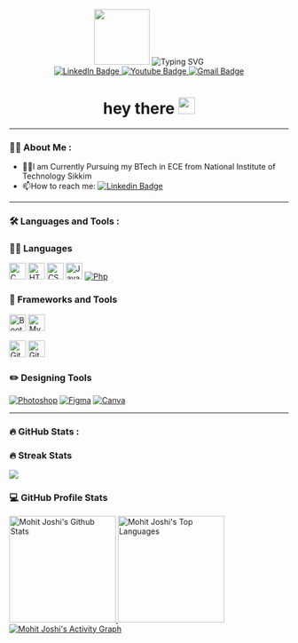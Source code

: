 <div id="header" align="center">
  <img src="https://emojis.slackmojis.com/emojis/images/1531849430/4246/blob-sunglasses.gif?1531849430" width="100"/>
  <img src="https://readme-typing-svg.demolab.com?font=Roboto+Condensed&weight=500&size=25&duration=4000&pause=500&color=EB5775&center=true&vCenter=true&width=550&lines=Hi%2C+I+am+Mohit+Joshi;It's+nice+to+meet+you!" alt="Typing SVG" />
  <div id="badges">
  <a href="your-linkedin-URL">
    <img src="https://img.shields.io/badge/LinkedIn-blue?style=for-the-badge&logo=linkedin&logoColor=white" alt="LinkedIn Badge"/>
  </a>
  <a href="your-youtube-URL">
    <img src="https://img.shields.io/badge/YouTube-red?style=for-the-badge&logo=youtube&logoColor=white" alt="Youtube Badge"/>
  </a>
  <a href="your-twitter-URL">
    <img src="https://img.shields.io/badge/Gmail-D14836?style=for-the-badge&logo=gmail&logoColor=white" alt="Gmail Badge"/>
  </a>
</div>
  <img src="https://komarev.com/ghpvc/?username=joshi28mohit&style=flat-square&color=blue" alt=""/>
  <h1>
  hey there
  <img src="https://media.giphy.com/media/hvRJCLFzcasrR4ia7z/giphy.gif" width="30px"/>
</h1>
</div>

---

### :woman_technologist: About Me :

- 🙍‍♂️I am Currently Pursuing my BTech in ECE from National Institute of Technology Sikkim
- :mailbox:How to reach me: [![Linkedin Badge](https://img.shields.io/badge/-Mohit-blue?style=flat&logo=Linkedin&logoColor=white)](https://www.linkedin.com/in/mohit-joshi-38a683243/)

---

### :hammer_and_wrench: Languages and Tools :

<h3>👨‍💻 Languages</h3>
 <p>
  <a href="#"><img alt="C" src="https://camo.githubusercontent.com/c1b36a4d54471f80468038b676fdc6c4a9c93e9728864c0019cdc8fb49e870f0/68747470733a2f2f75706c6f61642e77696b696d656469612e6f72672f77696b6970656469612f636f6d6d6f6e732f7468756d622f312f31382f435f50726f6772616d6d696e675f4c616e67756167652e7376672f36393570782d435f50726f6772616d6d696e675f4c616e67756167652e7376672e706e67" width="30"></a>
  <a href="#"><img alt="HTML" src="https://camo.githubusercontent.com/c8bdbe3672d30538a6f42f1e3f6cfdf09a4b3e33e9814d973d9030d06384761d/68747470733a2f2f63646e2d69636f6e732d706e672e666c617469636f6e2e636f6d2f3531322f3138362f3138363332302e706e67" width="30"></a>
  <a href="#"><img alt="CSS" src="https://camo.githubusercontent.com/349246ba1cd0292a71fa21f706de2b991307ce06bdf286bba0678d34835e54e0/68747470733a2f2f63646e2d69636f6e732d706e672e666c617469636f6e2e636f6d2f3531322f3333312f3333313338332e706e67" width="30"></a>
  <a href="#"><img alt="JavaScript" src="https://camo.githubusercontent.com/899faceac4ba793d1b47c461a572a228f852b16827a75a3c1744db1502d2b4ce/68747470733a2f2f63646e2d69636f6e732d706e672e666c617469636f6e2e636f6d2f3531322f353936382f353936383239322e706e67" width="30"></a>
   <a href="#"><img alt="Php" src="https://img.shields.io/badge/PHP-777BB4?style=for-the-badge&logo=php&logoColor=white"></a>
 </p>
 <h3>🧰 Frameworks and Tools</h3>
 <p>
  <a href="#"><img alt="Bootstrap" src="https://camo.githubusercontent.com/5a3e9f617a51fa1e3885992f840d4f1097e188a6686338232c5958e380df554e/68747470733a2f2f63646e2d69636f6e732d706e672e666c617469636f6e2e636f6d2f3531322f353936382f353936383637322e706e67" width="30"></a>
  <a href="#"><img alt="MySQL" src="https://camo.githubusercontent.com/0539a58c3481ceb49fda9355c53c6dfedea901fc30ccc22676a702844a59d9d7/68747470733a2f2f63646e2d69636f6e732d706e672e666c617469636f6e2e636f6d2f3531322f3931392f3931393833362e706e67" width="30"></a>

  <a href="#"><img alt="Git" src="[https://img.shields.io/badge/Git-F05033.svg?style=flat-square&logo=git&logoColor=white](https://camo.githubusercontent.com/9a13b882b07550f2fdf0f1f0c4c7907e4a924a8c77cbc49f261b579768eee8c9/68747470733a2f2f75706c6f61642e77696b696d656469612e6f72672f77696b6970656469612f636f6d6d6f6e732f7468756d622f652f65302f4769742d6c6f676f2e7376672f3130323470782d4769742d6c6f676f2e7376672e706e67)" width="30"></a>
  <a href="#"><img alt="GitHub" src="https://camo.githubusercontent.com/c6951e39697160208296a97c01ff57a8fd283df41c3de2bbd17f4831fdc5b087/68747470733a2f2f7777772e6f6f6d6e69747a612e636f6d2f77702d636f6e74656e742f75706c6f6164732f323032322f30362f6769746875622d6c6f676f2d333030783330302e706e67" width="30"></a>

 </p>

  <h3>✏️ Designing Tools</h3>
  <p>
    <a href="#"><img alt="Photoshop" src="https://img.shields.io/badge/Adobe%20Photoshop-31A8FF?style=for-the-badge&logo=Adobe%20Photoshop&logoColor=black"></a>
     <a href="#"><img alt="Figma" src="https://img.shields.io/badge/Figma-F24E1E?style=for-the-badge&logo=figma&logoColor=white"></a>
      <a href="#"><img alt="Canva" src="https://img.shields.io/badge/Canva-%2300C4CC.svg?&style=for-the-badge&logo=Canva&logoColor=white"></a>
  </p>
  
  
 
---

### :fire: GitHub Stats :

 <h3>🔥 Streak Stats</h3>
 <a href="https://github.com/DenverCoder1/github-readme-streak-stats">
     <p>
         <img src="https://streak-stats.demolab.com?user=joshi28mohit&theme=monokai-metallian&mode=weekly&fire=DD2727">
     </p>
 </a>

<h3>💻 GitHub Profile Stats</h3>
 <a href="https://github.com/anuraghazra/github-readme-stats">
     <img alt="Mohit Joshi's Github Stats" src="https://denvercoder1-github-readme-stats.vercel.app/api/?username=joshi28mohit&show_icons=true&include_all_commits=true&count_private=true&theme=react&hide_border=true&bg_color=1F222E&title_color=F85D7F&icon_color=F8D866" height="192px">
 </a>
 <a href="https://github.com/anuraghazra/github-readme-stats">
     <img alt="Mohit Joshi's Top Languages" src="https://github-readme-stats.vercel.app/api/top-langs/?username=joshi28mohit&langs_count=8&layout=compact&theme=react&hide_border=true&bg_color=1F222E&title_color=F85D7F&icon_color=F8D866&hide=Jupyter%20Notebook" height="192px">
 </a>
  <a href="https://github.com/ashutosh00710/github-readme-activity-graph">
     <img alt="Mohit Joshi's Activity Graph" src="https://github-readme-activity-graph.cyclic.app/graph/?username=joshi28mohit&bg_color=1F222E&color=F8D866&line=F85D7F&point=FFFFFF&hide_border=true">
 </a>
 








